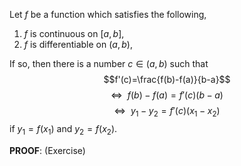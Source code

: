 Let $f$ be a function which satisfies the following,
1. $f$ is continuous on $[a,b]$,
2. $f$ is differentiable on $(a,b)$,

If so, then there is a number $c\in(a,b)$ such that
$$f'(c)=\frac{f(b)-f(a)}{b-a}$$
$$\Leftrightarrow~~f(b)-f(a)=f'(c)(b-a)$$
$$\Leftrightarrow~~y_1-y_2=f'(c)(x_1-x_2)$$
if $y_1=f(x_1)$ and $y_2=f(x_2)$.

**PROOF**: (Exercise)